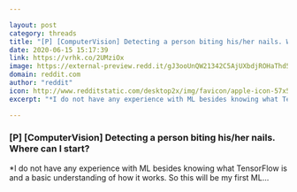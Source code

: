 ```yaml
---

layout: post
category: threads
title: "[P] [ComputerVision] Detecting a person biting his/her nails. Where can I start?"
date: 2020-06-15 15:17:39
link: https://vrhk.co/2UMziOx
image: https://external-preview.redd.it/gJ3ooUnQW21342C5AjUXbdjROHaThd5ifX5apDxKM0M.jpg?width=400&height=209.42408377&auto=webp&crop=400:209.42408377,smart&s=ea6d88f07fdc58f7a39a189800064fbb5a5c1321
domain: reddit.com
author: "reddit"
icon: http://www.redditstatic.com/desktop2x/img/favicon/apple-icon-57x57.png
excerpt: "*I do not have any experience with ML besides knowing what TensorFlow is and a basic understanding of how it works. So this will be my first ML..."

---
```


### [P] [ComputerVision] Detecting a person biting his/her nails. Where can I start?

*I do not have any experience with ML besides knowing what TensorFlow is and a basic understanding of how it works. So this will be my first ML...